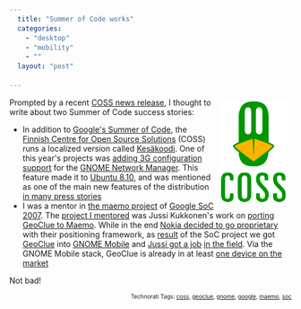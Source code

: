 ```yaml
---
  title: "Summer of Code works"
  categories: 
    - "desktop"
    - "mobility"
    - ""
  layout: "post"

---
```

<p>
<img src="/files/COSSlogo_vert_rgb-1.jpg" height="182" width="120" border="0" align="right" hspace="8" vspace="4" alt="COSS - Finnish Centre for Open Source Solutions" title="COSS - Finnish Centre for Open Source Solutions" /></p><p>
Prompted by a recent <a href="http://www.coss.fi/web/coss/news?p_p_id=86">COSS news release</a>, I thought to write about two Summer of Code success stories:
</p><ul><li>In addition to <a href="http://code.google.com/soc/">Google's Summer of Code</a>, the <a href="http://www.coss.fi/web/coss/home">Finnish Centre for Open Source Solutions</a> (COSS) runs a localized version called <a href="http://www.coss.fi/web/coss/developers/summercode">Kesäkoodi</a>. One of this year's projects was <a href="http://www.coss.fi/c/document_library/get_file?folderId=40&amp;name=DLFE-164.pdf">adding 3G configuration support</a> for the <a href="http://projects.gnome.org/NetworkManager/">GNOME Network Manager</a>. This feature made it to <a href="http://www.ubuntu.com/products/whatisubuntu/810features/">Ubuntu 8.10</a>, and was mentioned as one of the main new features of the distribution <a href="http://arstechnica.com/news.ars/post/20081030-ubuntu-gets-horny-intrepid-ibex-8-10-officially-released.html">in many press stories</a></li>
<li>I was a mentor in <a href="http://code.google.com/p/google-summer-of-code-2007-maemo/">the maemo project</a> of <a href="http://code.google.com/soc/2007">Google SoC 2007</a>. The <a href="http://code.google.com/soc/2007/maemo/appinfo.html?csaid=9E18B6D9EB17B7E3">project I mentored</a> was Jussi Kukkonen's work on <a href="http://bergie.iki.fi/blog/geoclue_is_appearing/">porting GeoClue to Maemo</a>. While in the end <a href="https://bugs.maemo.org/show_bug.cgi?id=2037#c9">Nokia decided to go proprietary</a> with their positioning framework, as <a href="http://bergie.iki.fi/blog/geoclue_status_update/">result</a> of the SoC project we got <a href="http://geoclue.freedesktop.org/">GeoClue</a> into <a href="http://www.gnome.org/mobile/">GNOME Mobile</a> and <a href="http://vilunki.wordpress.com/2007/08/23/soc-musings-seeking-employment/">Jussi got a job</a> <a href="http://vilunki.wordpress.com/about/">in the field</a>. Via the GNOME Mobile stack, GeoClue is already in at least <a href="http://bergie.iki.fi/blog/nuvi_880-first_device_to_carry_geoclue/">one device on the market</a></li>
</ul><p>
Not bad!
</p>
<p style="text-align:right;font-size:10px;">Technorati Tags: <a href="http://www.technorati.com/tag/coss" rel="tag">coss</a>, <a href="http://www.technorati.com/tag/geoclue" rel="tag">geoclue</a>, <a href="http://www.technorati.com/tag/gnome" rel="tag">gnome</a>, <a href="http://www.technorati.com/tag/google" rel="tag">google</a>, <a href="http://www.technorati.com/tag/maemo" rel="tag">maemo</a>, <a href="http://www.technorati.com/tag/soc" rel="tag">soc</a></p>